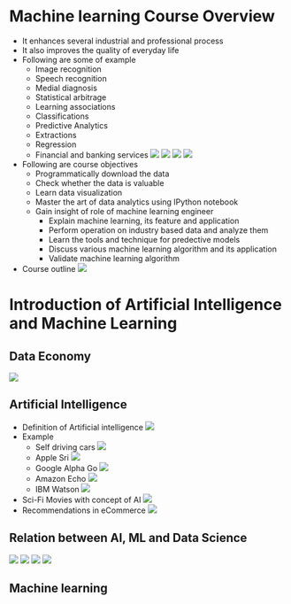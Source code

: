 # Machine learning Course Overview
- It enhances several industrial and professional process 
- It also improves the quality of everyday life
- Following are some of example
    - Image recognition
    - Speech recognition
    - Medial diagnosis 
    - Statistical arbitrage 
    - Learning associations
    - Classifications
    - Predictive Analytics
    - Extractions
    - Regression
    - Financial and banking services
    ![](./assets/example-1.png)
    ![](./assets/example-2.png)
    ![](./assets/example-3.png)
    ![](./assets/example-4.png)
- Following are course objectives
    - Programmatically download the data
    - Check whether the data is valuable
    - Learn data visualization
    - Master the art of data analytics using IPython notebook
    - Gain insight of role of machine learning engineer 
        - Explain machine learning, its feature and application
        - Perform operation on industry based data and analyze them
        -  Learn the tools and technique for predective models
        - Discuss various machine learning algorithm and its application
        - Validate machine learning algorithm
- Course outline
![](assets/course-outline.png)
# Introduction of Artificial Intelligence and Machine Learning
## Data Economy
![](assets/data-economy.png)
## Artificial Intelligence 
- Definition of Artificial intelligence 
![](assets/ai-definition.png)
- Example
    - Self driving cars
    ![](assets/driverless-car.png)
    - Apple Sri
    ![](assets/apple-sri.png)
    - Google Alpha Go
    ![](assets/alpha-go.png)
    - Amazon Echo
    ![](assets/amazon-echo.png)
    - IBM Watson
    ![](assets/ibm-watson.png)
- Sci-Fi Movies with concept of AI
![](assets/sci-fi-movies.png)
- Recommendations in eCommerce
![](assets/ecommerce-recommendations.png)
## Relation between AI, ML and Data Science
![](assets/ai-ml-data-seience-1.png)
![](assets/ai-ml.png)
![](assets/data-science-ml.png)
![](assets/ml-ai-relationship.png)
## Machine learning

